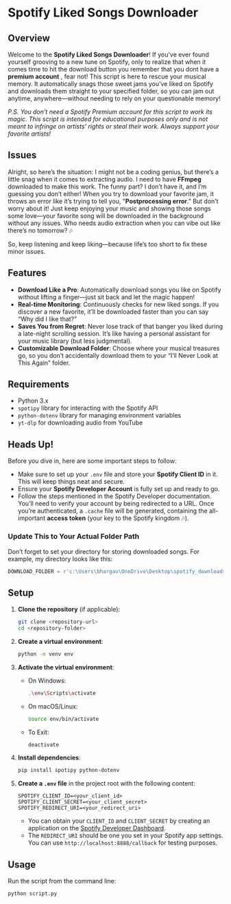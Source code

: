 # Spotify Liked Songs Downloader

## Overview

Welcome to the **Spotify Liked Songs Downloader**! If you've ever found yourself grooving to a new tune on Spotify, only to realize that when it comes time to hit the download button you remember that you dont have a **premium account** , fear not! This script is here to rescue your musical memory. It automatically snags those sweet jams you’ve liked on Spotify and downloads them straight to your specified folder, so you can jam out anytime, anywhere—without needing to rely on your questionable memory!

*P.S. You don’t need a Spotify Premium account for this script to work its magic. This script is intended for educational purposes only and is not meant to infringe on artists' rights or steal their work. Always support your favorite artists!*

## Issues

Alright, so here’s the situation: I might not be a coding genius, but there’s a little snag when it comes to extracting audio. I need to have **FFmpeg** downloaded to make this work. The funny part? I don’t have it, and I’m guessing you don’t either!
When you try to download your favorite jam, it throws an error like it’s trying to tell you, "**Postprocessing error**." But don’t worry about it! Just keep enjoying your music and showing those songs some love—your favorite song will be downloaded in the background without any issues. Who needs audio extraction when you can vibe out like there’s no tomorrow? 🎶

So, keep listening and keep liking—because life’s too short to fix these minor issues.



## Features
- **Download Like a Pro**: Automatically download songs you like on Spotify without lifting a finger—just sit back and let the magic happen!
- **Real-time Monitoring**: Continuously checks for new liked songs. If you discover a new favorite, it’ll be downloaded faster than you can say “Why did I like that?”
- **Saves You from Regret**: Never lose track of that banger you liked during a late-night scrolling session. It’s like having a personal assistant for your music library (but less judgmental).
- **Customizable Download Folder**: Choose where your musical treasures go, so you don’t accidentally download them to your “I’ll Never Look at This Again” folder.

## Requirements
- Python 3.x
- `spotipy` library for interacting with the Spotify API
- `python-dotenv` library for managing environment variables
- `yt-dlp` for downloading audio from YouTube

## Heads Up!

Before you dive in, here are some important steps to follow:

- Make sure to set up your `.env` file and store your **Spotify Client ID** in it. This will keep things neat and secure.
- Ensure your **Spotify Developer Account** is fully set up and ready to go.
- Follow the steps mentioned in the Spotify Developer documentation. You’ll need to verify your account by being redirected to a URL. Once you’re authenticated, a `.cache` file will be generated, containing the all-important **access token** (your key to the Spotify kingdom 🎶).

### Update This to Your Actual Folder Path
Don’t forget to set your directory for storing downloaded songs. For example, my directory looks like this:

```python
DOWNLOAD_FOLDER = r'c:\Users\bhargav\OneDrive\Desktop\spotify_downloads_with_69_others'
```

## Setup
1. **Clone the repository** (if applicable):
    ```bash
    git clone <repository-url>
    cd <repository-folder>
    ```

2. **Create a virtual environment**:
    ```bash
    python -m venv env
    ```

3. **Activate the virtual environment**:
    - On Windows:
        ```bash
        .\env\Scripts\activate
        ```
    - On macOS/Linux:
        ```bash
        source env/bin/activate
        ```
    - To Exit:
        ```bash
        deactivate
        ```

4. **Install dependencies**:
    ```bash
    pip install spotipy python-dotenv
    ```

5. **Create a `.env` file** in the project root with the following content:
    ```env
    SPOTIFY_CLIENT_ID=<your_client_id>
    SPOTIFY_CLIENT_SECRET=<your_client_secret>
    SPOTIFY_REDIRECT_URI=<your_redirect_uri>
    ```

    - You can obtain your `CLIENT_ID` and `CLIENT_SECRET` by creating an application on the [Spotify Developer Dashboard](https://developer.spotify.com/dashboard/applications).
    - The `REDIRECT_URI` should be one you set in your Spotify app settings. You can use `http://localhost:8888/callback` for testing purposes.

## Usage

Run the script from the command line:

```bash
python script.py
